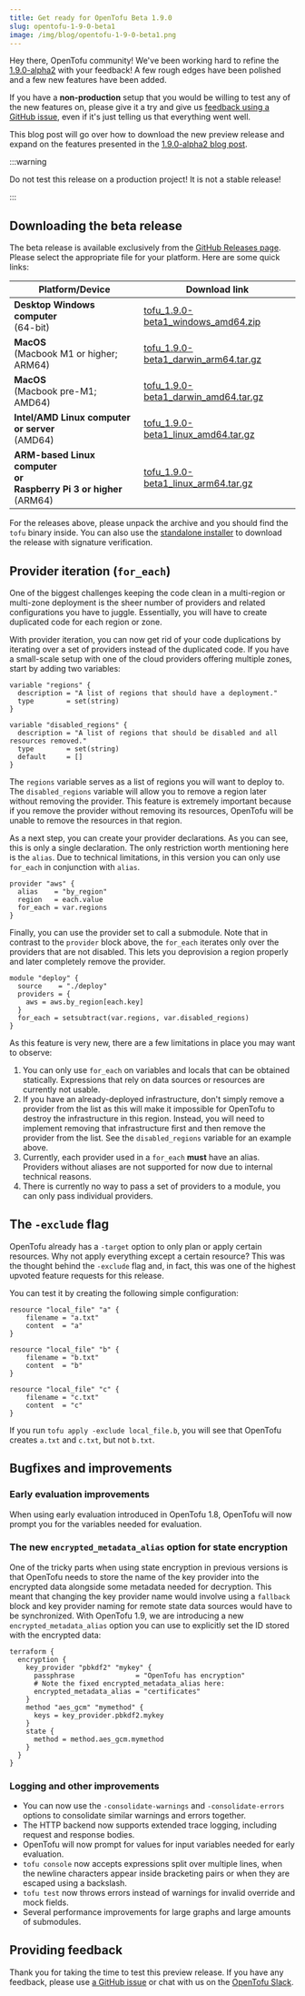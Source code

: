 ```yaml
---
title: Get ready for OpenTofu Beta 1.9.0
slug: opentofu-1-9-0-beta1
image: /img/blog/opentofu-1-9-0-beta1.png
---
```


Hey there, OpenTofu community! We've been working hard to refine the [1.9.0-alpha2](/blog/help-us-test-opentofu-1-9-0-alpha2/) with your feedback! A few rough edges have been polished and a few new features have been added.

If you have a **non-production** setup that you would be willing to test any of the new features on, please give it a try and give us [feedback using a GitHub issue](https://github.com/opentofu/opentofu/issues/new/choose), even if it's just telling us that everything went well.

This blog post will go over how to download the new preview release and expand on the features presented in the [1.9.0-alpha2 blog post](/blog/help-us-test-opentofu-1-9-0-alpha2/).

:::warning

Do not test this release on a production project! It is not a stable release!

:::

## Downloading the beta release

The beta release is available exclusively from the [GitHub Releases page](https://github.com/opentofu/opentofu/releases/tag/v1.9.0-beta1). Please select the appropriate file for your platform. Here are some quick links:

| Platform/Device                                                                 | Download link                                                                                                                                    |
|---------------------------------------------------------------------------------|--------------------------------------------------------------------------------------------------------------------------------------------------|
| **Desktop Windows computer**<br />(64-bit)                                      | [tofu_1.9.0-beta1_windows_amd64.zip](https://github.com/opentofu/opentofu/releases/download/v1.9.0-beta1/tofu_1.9.0-beta1_windows_amd64.zip)     |
| **MacOS**<br />(Macbook M1 or higher; ARM64)                                    | [tofu_1.9.0-beta1_darwin_arm64.tar.gz](https://github.com/opentofu/opentofu/releases/download/v1.9.0-beta1/tofu_1.9.0-beta1_darwin_arm64.tar.gz) |
| **MacOS**<br />(Macbook pre-M1; AMD64)                                          | [tofu_1.9.0-beta1_darwin_amd64.tar.gz](https://github.com/opentofu/opentofu/releases/download/v1.9.0-beta1/tofu_1.9.0-beta1_darwin_amd64.tar.gz) |
| **Intel/AMD Linux computer or server**<br />(AMD64)                             | [tofu_1.9.0-beta1_linux_amd64.tar.gz](https://github.com/opentofu/opentofu/releases/download/v1.9.0-beta1/tofu_1.9.0-beta1_linux_amd64.tar.gz)   |
| **ARM-based Linux computer<br />or<br />Raspberry Pi 3 or higher**<br />(ARM64) | [tofu_1.9.0-beta1_linux_arm64.tar.gz](https://github.com/opentofu/opentofu/releases/download/v1.9.0-beta1/tofu_1.9.0-beta1_linux_arm64.tar.gz)   |

For the releases above, please unpack the archive and you should find the `tofu` binary inside. You can also use the [standalone installer](https://opentofu.org/docs/intro/install/standalone/) to download the release with signature verification.

## Provider iteration (`for_each`)

One of the biggest challenges keeping the code clean in a multi-region or multi-zone deployment is the sheer number of providers and related configurations you have to juggle. Essentially, you will have to create duplicated code for each region or zone.

With provider iteration, you can now get rid of your code duplications by iterating over a set of providers instead of the duplicated code. If you have a small-scale setup with one of the cloud providers offering multiple zones, start by adding two variables:

```hcl
variable "regions" {
  description = "A list of regions that should have a deployment."
  type        = set(string)
}

variable "disabled_regions" {
  description = "A list of regions that should be disabled and all resources removed."
  type        = set(string)
  default     = []
}
```

The `regions` variable serves as a list of regions you will want to deploy to. The `disabled_regions` variable will allow you to remove a region later without removing the provider. This feature is extremely important because if you remove the provider without removing its resources, OpenTofu will be unable to remove the resources in that region.

As a next step, you can create your provider declarations. As you can see, this is only a single declaration. The only restriction worth mentioning here is the `alias`. Due to technical limitations, in this version you can only use `for_each` in conjunction with `alias`.

```hcl
provider "aws" {
  alias    = "by_region"
  region   = each.value
  for_each = var.regions
}
```

Finally, you can use the provider set to call a submodule. Note that in contrast to the `provider` block above, the `for_each` iterates only over the providers that are not disabled. This lets you deprovision a region properly and later completely remove the provider.

```hcl
module "deploy" {
  source    = "./deploy"
  providers = {
    aws = aws.by_region[each.key]
  }
  for_each = setsubtract(var.regions, var.disabled_regions)
}
```

As this feature is very new, there are a few limitations in place you may want to observe:

1. You can only use `for_each` on variables and locals that can be obtained statically. Expressions that rely on data sources or resources are currently not usable.
2. If you have an already-deployed infrastructure, don't simply remove a provider from the list as this will make it impossible for OpenTofu to destroy the infrastructure in this region. Instead, you will need to implement removing that infrastructure first and then remove the provider from the list. See the `disabled_regions` variable for an example above.
3. Currently, each provider used in a `for_each` **must** have an alias. Providers without aliases are not supported for now due to internal technical reasons.
4. There is currently no way to pass a set of providers to a module, you can only pass individual providers.

## The `-exclude` flag

OpenTofu already has a `-target` option to only plan or apply certain resources. Why not apply everything except a certain resource? This was the thought behind the `-exclude` flag and, in fact, this was one of the highest upvoted feature requests for this release.

You can test it by creating the following simple configuration:

```hcl
resource "local_file" "a" {
    filename = "a.txt"
    content  = "a"
}

resource "local_file" "b" {
    filename = "b.txt"
    content  = "b"
}

resource "local_file" "c" {
    filename = "c.txt"
    content  = "c"
}
```

If you run `tofu apply -exclude local_file.b`, you will see that OpenTofu creates `a.txt` and `c.txt`, but not `b.txt`.

## Bugfixes and improvements

### Early evaluation improvements

When using early evaluation introduced in OpenTofu 1.8, OpenTofu will now prompt you for the variables needed for evaluation.

### The new `encrypted_metadata_alias` option for state encryption

One of the tricky parts when using state encryption in previous versions is that OpenTofu needs to store the name of the key provider into the encrypted data alongside some metadata needed for decryption. This meant that changing the key provider name would involve using a `fallback` block and key provider naming for remote state data sources would have to be synchronized. With OpenTofu 1.9, we are introducing a new `encrypted_metadata_alias` option you can use to explicitly set the ID stored with the encrypted data:

```hcl
terraform {
  encryption {
    key_provider "pbkdf2" "mykey" {
      passphrase               = "OpenTofu has encryption"
      # Note the fixed encrypted_metadata_alias here:
      encrypted_metadata_alias = "certificates"
    }
    method "aes_gcm" "mymethod" {
      keys = key_provider.pbkdf2.mykey
    }
    state {
      method = method.aes_gcm.mymethod
    }
  }
}
```

### Logging and other improvements

* You can now use the `-consolidate-warnings` and `-consolidate-errors` options to consolidate similar warnings and errors together.
* The HTTP backend now supports extended trace logging, including request and response bodies.
* OpenTofu will now prompt for values for input variables needed for early evaluation.
* `tofu console` now accepts expressions split over multiple lines, when the newline characters appear inside bracketing pairs or when they are escaped using a backslash.
* `tofu test` now throws errors instead of warnings for invalid override and mock fields.
* Several performance improvements for large graphs and large amounts of submodules.

## Providing feedback

Thank you for taking the time to test this preview release. If you have any feedback, please use [a GitHub issue](https://github.com/opentofu/opentofu/issues/new/choose) or chat with us on the [OpenTofu Slack](https://opentofu.org/slack/).
